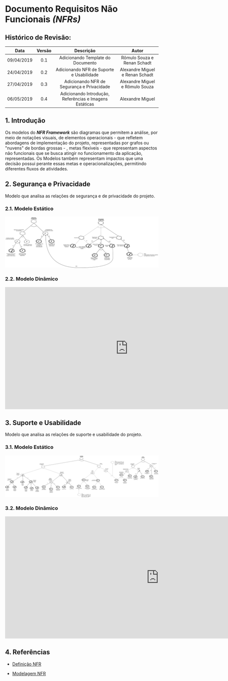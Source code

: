# Documento Requisitos Não Funcionais _(NFRs)_

## Histórico de Revisão:
| Data | Versão | Descrição | Autor |
|:---:|:---:|:---:|:---:|
| 09/04/2019 | 0.1 | Adicionando Template do Documento | Rômulo Souza e Renan Schadt |
| 24/04/2019 | 0.2 | Adicionando NFR de Suporte e Usabilidade | Alexandre Miguel e Renan Schadt |
| 27/04/2019 | 0.3 | Adicionando NFR de Segurança e Privacidade | Alexandre Miguel e Rômulo Souza |
| 06/05/2019 | 0.4 | Adicionando Introdução, Referências e Imagens Estáticas | Alexandre Miguel |

## 1. Introdução

Os modelos do ***NFR Framework*** são diagramas que permitem a análise, por meio de notações visuais, de elementos operacionais - que refletem abordagens de implementação do projeto, representadas por grafos ou "nuvens" de bordas grossas - , metas flexíveis - que representam aspectos não funcionais que se busca atingir no funcionamento da aplicação, representadas. Os Modelos também representam impactos que uma decisão possui perante essas metas e operacionalizações, permitindo diferentes fluxos de atividades.

## 2. Segurança e Privacidade

Modelo que analisa as relações de segurança e de privacidade do projeto.

### 2.1. Modelo Estático

![seguranca_e_privacidade](../../assets/requisitos/modelagem/nfr_seguranca_e_privacidade.jpg)

### 2.2. Modelo Dinâmico

<iframe frameborder="0" style="width:160%;height:400px;" src="https://www.draw.io/?lightbox=1&highlight=0000ff&edit=_blank&layers=1&nav=1#G1MJrp5h0Ak-EyIoB_GbuJ2dNzD2Rnbodu"></iframe>

## 3. Suporte e Usabilidade

Modelo que analisa as relações de suporte e usabilidade do projeto.

### 3.1. Modelo Estático

![suporte_e_usabilidade](../../assets/requisitos/modelagem/nfr_suporte_e_usabilidade.jpg)


### 3.2. Modelo Dinâmico

<iframe frameborder="0" style="width:200%;height:400px;" src="https://www.draw.io/?lightbox=1&highlight=0000ff&edit=_blank&layers=1&nav=1#G160iv-Dl_g6iKoA6OzDitaviQzbkm-6mR"></iframe>

## 4. Referências

- [Definição NFR](http://jaejaneiro.orgfree.com/engsofnfr.pdf)

- [Modelagem NFR](http://www.utdallas.edu/~supakkul/tools/RE-Tools/NFR-Framework.html)

